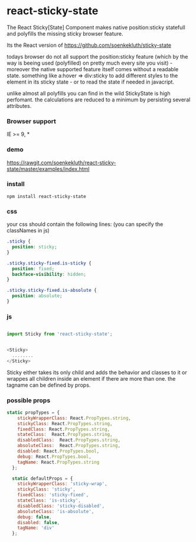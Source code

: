 # react-sticky-state
The React Sticky[State] Component makes native position:sticky statefull and polyfills the missing sticky browser feature. 

Its the React version of https://github.com/soenkekluth/sticky-state

todays browser do not all support the position:sticky feature (which by the way is beeing used (polyfilled) on pretty much every site you visit) - moreover the native supported feature itself comes without a readable state. something like a:hover => div:sticky to add different styles to the element in its sticky state - or to read the state if needed in javacript. 

unlike almost all polyfills you can find in the wild StickyState is high perfomant. the calculations are reduced to a minimum by persisting several attributes.


### Browser support
IE >= 9, *

### demo
https://rawgit.com/soenkekluth/react-sticky-state/master/examples/index.html

### install
```
npm install react-sticky-state
```

### css
your css should contain the following lines: 
(you can specify the classNames in js)
```css
.sticky {
  position: sticky;
}

.sticky.sticky-fixed.is-sticky {
  position: fixed;
  backface-visibility: hidden;
}

.sticky.sticky-fixed.is-absolute {
  position: absolute;
}
```

### js
```javascript

import Sticky from 'react-sticky-state';


<Sticky>
  ........
</Sticky>

```

Sticky either takes its only child and adds the behavior and classes to it or wrappes all children inside an element if there are more than one. the tagname can be defined by props.

### possible props 

```javascript
static propTypes = {
    stickyWrapperClass: React.PropTypes.string,
    stickyClass: React.PropTypes.string,
    fixedClass: React.PropTypes.string,
    stateClass:  React.PropTypes.string,
    disabledClass:  React.PropTypes.string,
    absoluteClass:  React.PropTypes.string,
    disabled: React.PropTypes.bool,
    debug: React.PropTypes.bool,
    tagName: React.PropTypes.string
  };

  static defaultProps = {
    stickyWrapperClass: 'sticky-wrap',
    stickyClass: 'sticky',
    fixedClass: 'sticky-fixed',
    stateClass: 'is-sticky',
    disabledClass: 'sticky-disabled',
    absoluteClass: 'is-absolute',
    debug: false,
    disabled: false,
    tagName: 'div'
  };
```
